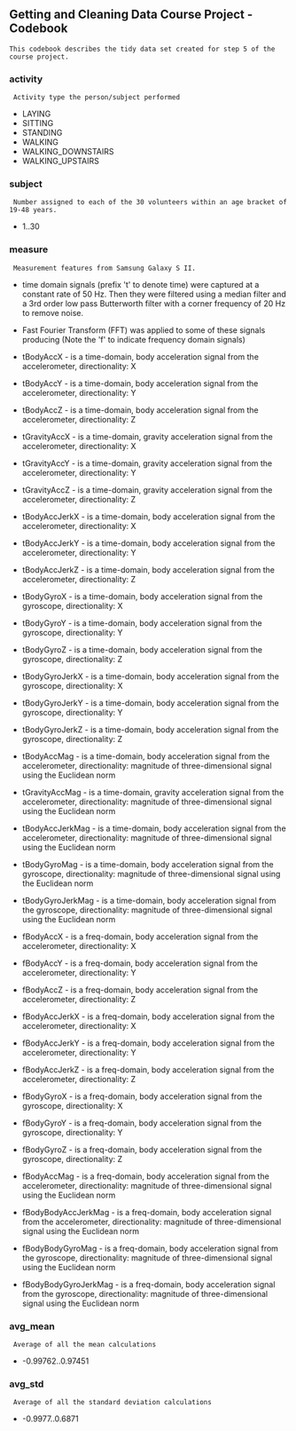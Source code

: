 
## Getting and Cleaning Data Course Project - Codebook
    This codebook describes the tidy data set created for step 5 of the course project.

### activity
     Activity type the person/subject performed
* LAYING
* SITTING
* STANDING
* WALKING
* WALKING_DOWNSTAIRS
* WALKING_UPSTAIRS

### subject
     Number assigned to each of the 30 volunteers within an age bracket of 19-48 years.
* 1..30

### measure
     Measurement features from Samsung Galaxy S II.
     
* time domain signals (prefix 't' to denote time) were captured at a constant rate of 50 Hz.  Then they were filtered using a median filter and a 3rd order low pass Butterworth filter with a corner frequency of 20 Hz to remove noise.
* Fast Fourier Transform (FFT) was applied to some of these signals producing (Note the 'f' to indicate frequency domain signals)

* tBodyAccX - is a time-domain,  body acceleration signal from the accelerometer, directionality: X
* tBodyAccY - is a time-domain,  body acceleration signal from the accelerometer, directionality: Y
* tBodyAccZ - is a time-domain,  body acceleration signal from the accelerometer, directionality: Z
* tGravityAccX - is a time-domain,  gravity acceleration signal from the accelerometer, directionality: X
* tGravityAccY - is a time-domain,  gravity acceleration signal from the accelerometer, directionality: Y
* tGravityAccZ - is a time-domain,  gravity acceleration signal from the accelerometer, directionality: Z
* tBodyAccJerkX - is a time-domain,  body acceleration signal from the accelerometer, directionality: X
* tBodyAccJerkY - is a time-domain,  body acceleration signal from the accelerometer, directionality: Y
* tBodyAccJerkZ - is a time-domain,  body acceleration signal from the accelerometer, directionality: Z
* tBodyGyroX - is a time-domain,  body acceleration signal from the gyroscope, directionality: X
* tBodyGyroY - is a time-domain,  body acceleration signal from the gyroscope, directionality: Y
* tBodyGyroZ - is a time-domain,  body acceleration signal from the gyroscope, directionality: Z
* tBodyGyroJerkX - is a time-domain,  body acceleration signal from the gyroscope, directionality: X
* tBodyGyroJerkY - is a time-domain,  body acceleration signal from the gyroscope, directionality: Y
* tBodyGyroJerkZ - is a time-domain,  body acceleration signal from the gyroscope, directionality: Z
* tBodyAccMag - is a time-domain,  body acceleration signal from the accelerometer, directionality: magnitude of three-dimensional signal using the Euclidean norm
* tGravityAccMag - is a time-domain,  gravity acceleration signal from the accelerometer, directionality: magnitude of three-dimensional signal using the Euclidean norm
* tBodyAccJerkMag - is a time-domain,  body acceleration signal from the accelerometer, directionality: magnitude of three-dimensional signal using the Euclidean norm
* tBodyGyroMag - is a time-domain,  body acceleration signal from the gyroscope, directionality: magnitude of three-dimensional signal using the Euclidean norm
* tBodyGyroJerkMag - is a time-domain,  body acceleration signal from the gyroscope, directionality: magnitude of three-dimensional signal using the Euclidean norm
* fBodyAccX - is a freq-domain,  body acceleration signal from the accelerometer, directionality: X
* fBodyAccY - is a freq-domain,  body acceleration signal from the accelerometer, directionality: Y
* fBodyAccZ - is a freq-domain,  body acceleration signal from the accelerometer, directionality: Z
* fBodyAccJerkX - is a freq-domain,  body acceleration signal from the accelerometer, directionality: X
* fBodyAccJerkY - is a freq-domain,  body acceleration signal from the accelerometer, directionality: Y
* fBodyAccJerkZ - is a freq-domain,  body acceleration signal from the accelerometer, directionality: Z
* fBodyGyroX - is a freq-domain,  body acceleration signal from the gyroscope, directionality: X
* fBodyGyroY - is a freq-domain,  body acceleration signal from the gyroscope, directionality: Y
* fBodyGyroZ - is a freq-domain,  body acceleration signal from the gyroscope, directionality: Z
* fBodyAccMag - is a freq-domain,  body acceleration signal from the accelerometer, directionality: magnitude of three-dimensional signal using the Euclidean norm
* fBodyBodyAccJerkMag - is a freq-domain,  body acceleration signal from the accelerometer, directionality: magnitude of three-dimensional signal using the Euclidean norm
* fBodyBodyGyroMag - is a freq-domain,  body acceleration signal from the gyroscope, directionality: magnitude of three-dimensional signal using the Euclidean norm
* fBodyBodyGyroJerkMag - is a freq-domain,  body acceleration signal from the gyroscope, directionality: magnitude of three-dimensional signal using the Euclidean norm


### avg_mean
     Average of all the mean calculations
* -0.99762..0.97451

### avg_std
     Average of all the standard deviation calculations
* -0.9977..0.6871

